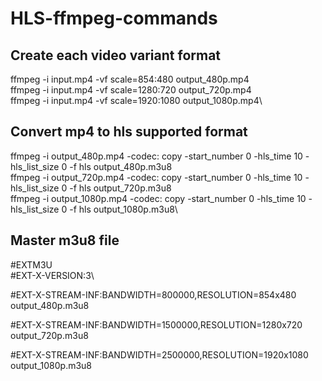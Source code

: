 # HLS-ffmpeg-commands

## Create each video variant format
ffmpeg -i input.mp4 -vf scale=854:480 output_480p.mp4\
ffmpeg -i input.mp4 -vf scale=1280:720 output_720p.mp4\
ffmpeg -i input.mp4 -vf scale=1920:1080 output_1080p.mp4\

## Convert mp4 to hls supported format
ffmpeg -i output_480p.mp4 -codec: copy -start_number 0 -hls_time 10 -hls_list_size 0 -f hls output_480p.m3u8\
ffmpeg -i output_720p.mp4 -codec: copy -start_number 0 -hls_time 10 -hls_list_size 0 -f hls output_720p.m3u8\
ffmpeg -i output_1080p.mp4 -codec: copy -start_number 0 -hls_time 10 -hls_list_size 0 -f hls output_1080p.m3u8\

## Master m3u8 file

#EXTM3U\
#EXT-X-VERSION:3\

#EXT-X-STREAM-INF:BANDWIDTH=800000,RESOLUTION=854x480\
output_480p.m3u8

#EXT-X-STREAM-INF:BANDWIDTH=1500000,RESOLUTION=1280x720\
output_720p.m3u8

#EXT-X-STREAM-INF:BANDWIDTH=2500000,RESOLUTION=1920x1080\
output_1080p.m3u8
